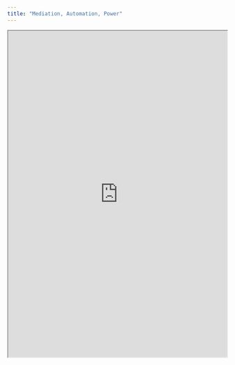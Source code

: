 ```yaml
---
title: "Mediation, Automation, Power"
---
```




<iframe height="750" width="100%" src="https://ewelton.github.io/ktest/wiki.html#Mediation,%20Automation,%20Power"></iframe>
